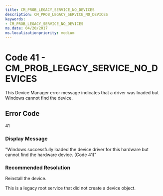 ```yaml
---
title: CM_PROB_LEGACY_SERVICE_NO_DEVICES
description: CM_PROB_LEGACY_SERVICE_NO_DEVICES
keywords:
- CM_PROB_LEGACY_SERVICE_NO_DEVICES
ms.date: 04/20/2017
ms.localizationpriority: medium
---
```


# Code 41 - CM_PROB_LEGACY_SERVICE_NO_DEVICES

This Device Manager error message indicates that a driver was loaded but Windows cannot find the device.

## Error Code

41

### Display Message

"Windows successfully loaded the device driver for this hardware but cannot find the hardware device. (Code 41)"

### Recommended Resolution

Reinstall the device.

This is a legacy root service that did not create a device object.
